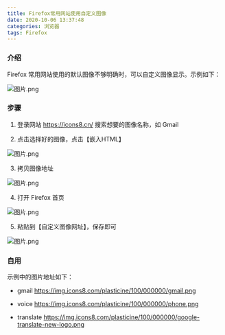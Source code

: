 ```yaml
---
title: Firefox常用网站使用自定义图像
date: 2020-10-06 13:37:48
categories: 浏览器
tags: Firefox
---
```


### 介绍

Firefox 常用网站使用的默认图像不够明确时，可以自定义图像显示。示例如下：<!--more-->

![图片.png](https://i.loli.net/2020/10/06/1OxgIkYmG3VJlzB.png)

### 步骤

1. 登录网站 https://icons8.cn/ 搜索想要的图像名称，如 Gmail

2. 点击选择好的图像，点击【嵌入HTML】

![图片.png](https://i.loli.net/2020/10/06/6wsNifKcbIQBMWJ.png)

3. 拷贝图像地址

![图片.png](https://i.loli.net/2020/10/06/WRnfAP6kIeJNCtZ.png)

4. 打开 Firefox 首页

![图片.png](https://i.loli.net/2020/10/06/D4GSpZYkeAzgBV7.png)

5. 粘贴到【自定义图像网址】，保存即可

![图片.png](https://i.loli.net/2020/10/06/r9KPLjSZ2de3EIl.png)

### 自用

示例中的图片地址如下：

- gmail https://img.icons8.com/plasticine/100/000000/gmail.png

- voice https://img.icons8.com/plasticine/100/000000/phone.png

- translate https://img.icons8.com/plasticine/100/000000/google-translate-new-logo.png

